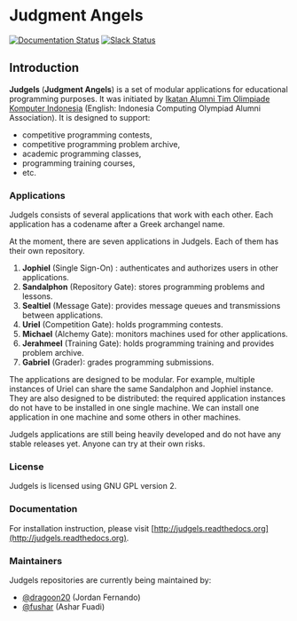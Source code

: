 # Judgment Angels

[![Documentation Status](https://readthedocs.org/projects/judgels/badge/?version=latest)](https://readthedocs.org/projects/judgels)
[![Slack Status](https://slackin-judgels.herokuapp.com/badge.svg)](https://slackin-judgels.herokuapp.com/)

## Introduction

**Judgels** (**Judgment Angels**) is a set of modular applications for educational programming purposes. It was initiated by [Ikatan Alumni Tim Olimpiade Komputer Indonesia](http://blog.ia-toki.org/) (English: Indonesia Computing Olympiad Alumni Association). It is designed to support:

- competitive programming contests,
- competitive programming problem archive,
- academic programming classes,
- programming training courses,
- etc.

### Applications

Judgels consists of several applications that work with each other. Each application has a codename after a Greek archangel name.

At the moment, there are seven applications in Judgels. Each of them has their own repository.

1. **Jophiel** (Single Sign-On) : authenticates and authorizes users in other applications.
1. **Sandalphon** (Repository Gate): stores programming problems and lessons.
1. **Sealtiel** (Message Gate): provides message queues and transmissions between applications.
1. **Uriel** (Competition Gate): holds programming contests.
1. **Michael** (Alchemy Gate): monitors machines used for other applications.
1. **Jerahmeel** (Training Gate): holds programming training and provides problem archive.
1. **Gabriel** (Grader): grades programming submissions.

The applications are designed to be modular. For example, multiple instances of Uriel can share the same Sandalphon and Jophiel instance. They are also designed to be distributed: the required application instances do not have to be installed in one single machine. We can install one application in one machine and some others in other machines.

Judgels applications are still being heavily developed and do not have any stable releases yet. Anyone can try at their own risks.

### License

Judgels is licensed using GNU GPL version 2.

### Documentation

For installation instruction, please visit [http://judgels.readthedocs.org](http://judgels.readthedocs.org).

### Maintainers

Judgels repositories are currently being maintained by:

- [@dragoon20](https://github.com/dragoon20) (Jordan Fernando)
- [@fushar](https://github.com/fushar) (Ashar Fuadi)
